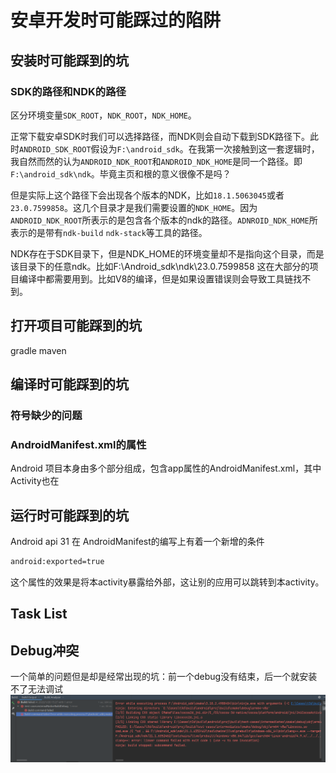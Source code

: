 # 安卓开发时可能踩过的陷阱

## 安装时可能踩到的坑

### SDK的路径和NDK的路径

区分环境变量`SDK_ROOT`，`NDK_ROOT`，`NDK_HOME`。

正常下载安卓SDK时我们可以选择路径，而NDK则会自动下载到SDK路径下。此时`ANDROID_SDK_ROOT`假设为`F:\android_sdk`。在我第一次接触到这一套逻辑时，我自然而然的认为`ANDROID_NDK_ROOT`和`ANDROID_NDK_HOME`是同一个路径。即`F:\android_sdk\ndk`。毕竟主页和根的意义很像不是吗？

但是实际上这个路径下会出现各个版本的NDK，比如`18.1.5063045`或者`23.0.7599858`。这几个目录才是我们需要设置的`NDK_HOME`。因为`ANDROID_NDK_ROOT`所表示的是包含各个版本的ndk的路径。`ADNROID_NDK_HOME`所表示的是带有`ndk-build` `ndk-stack`等工具的路径。


NDK存在于SDK目录下，但是NDK_HOME的环境变量却不是指向这个目录，而是该目录下的任意ndk。比如F:\Android_sdk\ndk\23.0.7599858
这在大部分的项目编译中都需要用到。比如V8的编译，但是如果设置错误则会导致工具链找不到。

## 打开项目可能踩到的坑

gradle maven

## 编译时可能踩到的坑

### 符号缺少的问题



### AndroidManifest.xml的属性

Android 项目本身由多个部分组成，包含app属性的AndroidManifest.xml，其中Activity也在

## 运行时可能踩到的坑

Android api 31 在 AndroidManifest的编写上有着一个新增的条件

```xml
android:exported=true
```

这个属性的效果是将本activity暴露给外部，这让别的应用可以跳转到本activity。

## Task List



## Debug冲突

一个简单的问题但是却是经常出现的坑：前一个debug没有结束，后一个就安装不了无法调试
![picture 1](images/e79db5c832a89c8a62a82db8cf3ac0608b71431686ed4b3ceaabe628ec41b7d3.png)  
